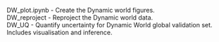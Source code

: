 DW_plot.ipynb - Create the Dynamic world figures.  
DW_reproject - Reproject the Dynamic world data.  
DW_UQ - Quantify uncertainty for Dynamic World global validation set. Includes visualisation and inference.  